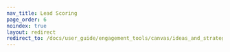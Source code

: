 ```yaml
---
nav_title: Lead Scoring
page_order: 6
noindex: true
layout: redirect
redirect_to: /docs/user_guide/engagement_tools/canvas/ideas_and_strategies/lead_scoring/
---
```

